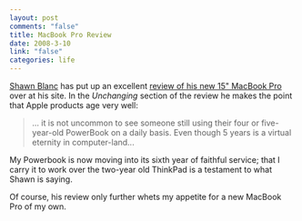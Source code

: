```yaml
--- 
layout: post
comments: "false"
title: MacBook Pro Review
date: 2008-3-10
link: "false"
categories: life
---
```

<a href="http://shawnblanc.net" title="shawnblanc.net">Shawn Blanc</a> has put up an excellent <a href="http://shawnblanc.net/2008/review-macbook-pro/" title="MacBook Pro Review">review of his new 15" MacBook Pro</a> over at his site.  In the <em>Unchanging</em> section of the review he makes the point that Apple products age very well:
<blockquote>... it is not uncommon to see someone still using their four or five-year-old PowerBook on a daily basis. Even though 5 years is a virtual eternity in computer-land...</blockquote>
My Powerbook is now moving into its sixth year of faithful service; that I carry it to work over the two-year old ThinkPad is a testament to what Shawn is saying.

Of course, his review only further whets my appetite for a new MacBook Pro of my own.
